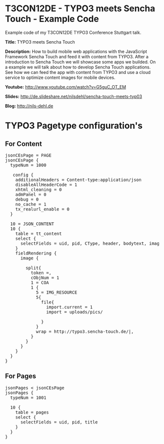 T3CON12DE - TYPO3 meets Sencha Touch - Example Code
===================================================

Example code of my T3CON12DE TYPO3 Conference Stuttgart talk.

**Title:** TYPO3 meets Sencha Touch

**Description:**
How to build mobile web applications with the JavaScript Framework Sencha Touch and feed it with content from TYPO3.
After a introduction to Sencha Touch we will showcase some apps we builded.
On a example we will talk about how to develop Sencha Touch applications. See how we can feed the app with content from TYPO3 and use a cloud service to optimize content images for mobile devices.

**Youtube:** http://www.youtube.com/watch?v=G5guC_OT_EM

**Slides:** http://de.slideshare.net/nilsdehl/sencha-touch-meets-typ03

**Blog:** http://nils-dehl.de

# TYPO3 Pagetype configuration's

## For Content

<pre>
jsonCEsPage = PAGE
jsonCEsPage {
  typeNum = 1000
  
   config {
    additionalHeaders = Content-type:application/json
    disableAllHeaderCode = 1
    xhtml_cleaning = 0
    admPanel = 0
    debug = 0
    no_cache = 1
    tx_realurl_enable = 0
  }
  
  10 = JSON_CONTENT
  10 {
    table = tt_content
    select {
      selectFields = uid, pid, CType, header, bodytext, image
    } 
    fieldRendering {
      image {
        
        split{
          token =,
          cObjNum = 1
          1 = COA
          1 {
            5 = IMG_RESOURCE
            5{
              file{
                import.current = 1
                import = uploads/pics/

              }
            }
            wrap = http://typo3.sencha-touch.de/|,
          }
        }
      }
    }
  }
}
</pre>

## For Pages

<pre>
jsonPages &lt; jsonCEsPage
jsonPages {
  typeNum = 1001

  10 {
    table = pages
    select {
      selectFields = uid, pid, title
    } 
  }
}
</pre>
